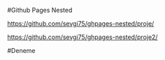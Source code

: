 #Github Pages Nested

https://github.com/sevgi75/ghpages-nested/proje/

https://github.com/sevgi75/ghpages-nested/proje2/

#Deneme